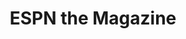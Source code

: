 ---
collection_archive: true
collection_awards: []
collection_category:
  - Editorial
  - Reportage
  - Humor
  - Sports + Athletes
  - Still Life + Details
  - Environments
  - Portraits
  - Color
collection_content: ''
collection_cover: 'https://d1sf55qlb7p6hz.cloudfront.net/cactus-16.jpg'
collection_cover_mobile: 'https://d1sf55qlb7p6hz.cloudfront.net/verticalcovers-24.jpg'
collection_description: >-
  Cactus League examines the intersection of fan culture and professional
  athletes during spring workouts. Baseball’s spring training brings the fans
  and players together while the hope for a new season breeds a jovial and loose
  atmosphere between the two.


  Featured on _PDN Photo of the Day._
collection_description_alignment: left
collection_exhibition: []
collection_filter: Commissioned + Stock
collection_hidden: false
collection_meta: 'Cactus League '
collection_preview:
  - 'https://d1sf55qlb7p6hz.cloudfront.net/espn_cactus_covers-1.jpg'
  - 'https://d1sf55qlb7p6hz.cloudfront.net/espn_cactus_covers-2.jpg'
  - 'https://d1sf55qlb7p6hz.cloudfront.net/espn_cactus_covers-3.jpg'
  - 'https://d1sf55qlb7p6hz.cloudfront.net/espn_cactus_covers-4.jpg'
cover_image: 'https://d1sf55qlb7p6hz.cloudfront.net/social-22.jpg'
date: ''
hide_footer: true
layout: blocks
logo: ''
navigation_theme: white
px_extra: true
slug: cactus-league
theme_color: '#FDE583'
theme_color_all_works: '#FB548C'
title: ESPN the Magazine
collection_blocks:
  - _bookshop_name: collections/media-row-start
    row_alignment: between
  - _bookshop_name: collections/media-element
    block: media-element
    color: '#B1CD6B'
    image: 'https://d1sf55qlb7p6hz.cloudfront.net/cactus-1.jpg'
    margin_left: '20'
    margin_right: '0'
    margin_y: '100'
    width: '60'
  - _bookshop_name: collections/media-row
    row_alignment: between
  - _bookshop_name: collections/media-element
    block: media-element
    color: '#F6E483'
    image: 'https://d1sf55qlb7p6hz.cloudfront.net/cactus-3.jpg'
    margin_left: '5'
    margin_y: '100'
    width: '33'
  - _bookshop_name: collections/media-element
    block: media-element
    color: '#EEA998'
    image: 'https://d1sf55qlb7p6hz.cloudfront.net/cactus-2.jpg'
    margin_left: '0'
    margin_right: '15'
    margin_y: '400'
    width: '40'
  - _bookshop_name: collections/media-row
    row_alignment: between
  - _bookshop_name: collections/media-element
    block: media-element
    color: '#CAD9E2'
    image: 'https://d1sf55qlb7p6hz.cloudfront.net/cactus-4.jpg'
    margin_left: '25'
    margin_y: '100'
    width: '50'
  - _bookshop_name: collections/media-row
    row_alignment: between
  - _bookshop_name: collections/media-element
    block: media-element
    color: '#F93832'
    image: 'https://d1sf55qlb7p6hz.cloudfront.net/cactus-5.jpg'
    margin_left: '0'
    margin_right: '0'
    margin_y: '100'
    width: '33'
  - _bookshop_name: collections/media-element
    block: media-element
    color: '#FADABF'
    image: 'https://d1sf55qlb7p6hz.cloudfront.net/cactus-6.jpg'
    margin_left: '0'
    margin_right: '0'
    margin_y: '300'
    width: '60'
  - _bookshop_name: collections/media-row
    row_alignment: between
  - _bookshop_name: collections/media-element
    block: media-element
    color: '#5083E0'
    image: 'https://d1sf55qlb7p6hz.cloudfront.net/cactus-7.jpg'
    margin_left: '50'
    margin_right: '0'
    margin_y: '100'
    width: '33'
  - _bookshop_name: collections/media-row
    row_alignment: between
  - _bookshop_name: collections/media-element
    block: media-element
    color: '#DDE5F1'
    image: 'https://d1sf55qlb7p6hz.cloudfront.net/cactus-8.jpg'
    margin_left: '10'
    margin_right: '0'
    margin_y: '100'
    width: '50'
  - _bookshop_name: collections/media-element
    block: media-element
    color: '#FEE5DA'
    image: 'https://d1sf55qlb7p6hz.cloudfront.net/cactus-9.jpg'
    margin_left: '0'
    margin_right: '5'
    margin_y: '300'
    width: '30'
  - _bookshop_name: collections/media-element
    block: media-element
    color: '#EA113C'
    image: 'https://d1sf55qlb7p6hz.cloudfront.net/cactus-10.jpg'
    margin_left: '45'
    margin_right: '0'
    margin_y: '100'
    width: '40'
  - _bookshop_name: collections/media-row
    row_alignment: between
  - _bookshop_name: collections/media-element
    block: media-element
    color: '#92D09F'
    image: 'https://d1sf55qlb7p6hz.cloudfront.net/cactus-11.jpg'
    margin_left: '10'
    margin_y: '100'
    width: '60'
  - _bookshop_name: collections/media-row
    row_alignment: between
  - _bookshop_name: collections/media-element
    block: media-element
    color: '#8CABA5'
    image: 'https://d1sf55qlb7p6hz.cloudfront.net/cactus-12.jpg'
    margin_left: '5'
    margin_right: '0'
    margin_y: '400'
    width: '50'
  - _bookshop_name: collections/media-element
    block: media-element
    color: '#F4DFCE'
    image: 'https://d1sf55qlb7p6hz.cloudfront.net/cactus-13.jpg'
    margin_right: '10'
    margin_y: '100'
    width: '30'
  - _bookshop_name: collections/media-row
    row_alignment: between
  - _bookshop_name: collections/media-element
    block: media-element
    color: '#B0CB97'
    image: 'https://d1sf55qlb7p6hz.cloudfront.net/cactus-14.jpg'
    margin_left: '10'
    margin_right: '0'
    margin_y: '100'
    width: '33'
  - _bookshop_name: collections/media-element
    block: media-element
    color: '#3850A3'
    image: 'https://d1sf55qlb7p6hz.cloudfront.net/cactus-15.jpg'
    margin_left: '0'
    margin_right: '20'
    margin_y: '400'
    width: '33'
  - _bookshop_name: collections/media-row
    row_alignment: between
  - _bookshop_name: collections/media-element
    block: media-element
    color: '#CDE5F3'
    image: 'https://d1sf55qlb7p6hz.cloudfront.net/cactus-16.jpg'
    margin_left: '10'
    margin_y: '100'
    width: '66'
  - _bookshop_name: collections/media-row-end
collection_press:
  - content: _PDN Photo of the Day_
    template: popup-text-element
  - content: Press List Item
    template: popup-text-element
---